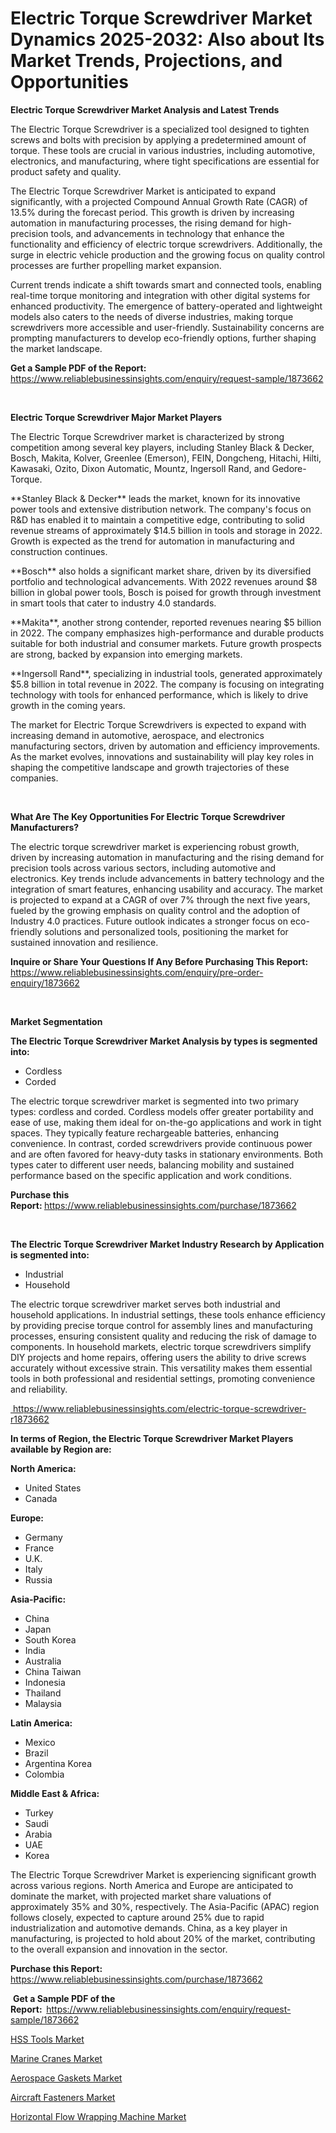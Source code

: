<p><h1>Electric Torque Screwdriver Market Dynamics 2025-2032: Also about Its Market Trends, Projections, and Opportunities</h1></p><p><strong>Electric Torque Screwdriver Market Analysis and Latest Trends</strong></p>
<p><p>The Electric Torque Screwdriver is a specialized tool designed to tighten screws and bolts with precision by applying a predetermined amount of torque. These tools are crucial in various industries, including automotive, electronics, and manufacturing, where tight specifications are essential for product safety and quality. </p><p>The Electric Torque Screwdriver Market is anticipated to expand significantly, with a projected Compound Annual Growth Rate (CAGR) of 13.5% during the forecast period. This growth is driven by increasing automation in manufacturing processes, the rising demand for high-precision tools, and advancements in technology that enhance the functionality and efficiency of electric torque screwdrivers. Additionally, the surge in electric vehicle production and the growing focus on quality control processes are further propelling market expansion.</p><p>Current trends indicate a shift towards smart and connected tools, enabling real-time torque monitoring and integration with other digital systems for enhanced productivity. The emergence of battery-operated and lightweight models also caters to the needs of diverse industries, making torque screwdrivers more accessible and user-friendly. Sustainability concerns are prompting manufacturers to develop eco-friendly options, further shaping the market landscape.</p></p>
<p><strong>Get a Sample PDF of the Report:&nbsp;</strong> <a href="https://www.reliablebusinessinsights.com/enquiry/request-sample/1873662?utm_campaign=62&utm_medium=2&utm_source=Github&utm_content=ia&utm_term=08042025&utm_id=electric-torque-screwdriver">https://www.reliablebusinessinsights.com/enquiry/request-sample/1873662</a></p>
<p>&nbsp;</p>
<p><strong>Electric Torque Screwdriver Major Market Players</strong></p>
<p><p>The Electric Torque Screwdriver market is characterized by strong competition among several key players, including Stanley Black & Decker, Bosch, Makita, Kolver, Greenlee (Emerson), FEIN, Dongcheng, Hitachi, Hilti, Kawasaki, Ozito, Dixon Automatic, Mountz, Ingersoll Rand, and Gedore-Torque. </p><p>**Stanley Black & Decker** leads the market, known for its innovative power tools and extensive distribution network. The company's focus on R&D has enabled it to maintain a competitive edge, contributing to solid revenue streams of approximately $14.5 billion in tools and storage in 2022. Growth is expected as the trend for automation in manufacturing and construction continues.</p><p>**Bosch** also holds a significant market share, driven by its diversified portfolio and technological advancements. With 2022 revenues around $8 billion in global power tools, Bosch is poised for growth through investment in smart tools that cater to industry 4.0 standards.</p><p>**Makita**, another strong contender, reported revenues nearing $5 billion in 2022. The company emphasizes high-performance and durable products suitable for both industrial and consumer markets. Future growth prospects are strong, backed by expansion into emerging markets.</p><p>**Ingersoll Rand**, specializing in industrial tools, generated approximately $5.8 billion in total revenue in 2022. The company is focusing on integrating technology with tools for enhanced performance, which is likely to drive growth in the coming years.</p><p>The market for Electric Torque Screwdrivers is expected to expand with increasing demand in automotive, aerospace, and electronics manufacturing sectors, driven by automation and efficiency improvements. As the market evolves, innovations and sustainability will play key roles in shaping the competitive landscape and growth trajectories of these companies.</p></p>
<p>&nbsp;</p>
<p><strong>What Are The Key Opportunities For Electric Torque Screwdriver Manufacturers?</strong></p>
<p><p>The electric torque screwdriver market is experiencing robust growth, driven by increasing automation in manufacturing and the rising demand for precision tools across various sectors, including automotive and electronics. Key trends include advancements in battery technology and the integration of smart features, enhancing usability and accuracy. The market is projected to expand at a CAGR of over 7% through the next five years, fueled by the growing emphasis on quality control and the adoption of Industry 4.0 practices. Future outlook indicates a stronger focus on eco-friendly solutions and personalized tools, positioning the market for sustained innovation and resilience.</p></p>
<p><strong>Inquire or Share Your Questions If Any Before Purchasing This Report:</strong> <a href="https://www.reliablebusinessinsights.com/enquiry/pre-order-enquiry/1873662?utm_campaign=62&utm_medium=2&utm_source=Github&utm_content=ia&utm_term=08042025&utm_id=electric-torque-screwdriver">https://www.reliablebusinessinsights.com/enquiry/pre-order-enquiry/1873662</a></p>
<p>&nbsp;</p>
<p><strong>Market Segmentation</strong></p>
<p><strong>The Electric Torque Screwdriver Market Analysis by types is segmented into:</strong></p>
<p><ul><li>Cordless</li><li>Corded</li></ul></p>
<p><p>The electric torque screwdriver market is segmented into two primary types: cordless and corded. Cordless models offer greater portability and ease of use, making them ideal for on-the-go applications and work in tight spaces. They typically feature rechargeable batteries, enhancing convenience. In contrast, corded screwdrivers provide continuous power and are often favored for heavy-duty tasks in stationary environments. Both types cater to different user needs, balancing mobility and sustained performance based on the specific application and work conditions.</p></p>
<p><strong>Purchase this Report:&nbsp;</strong><a href="https://www.reliablebusinessinsights.com/purchase/1873662?utm_campaign=62&utm_medium=2&utm_source=Github&utm_content=ia&utm_term=08042025&utm_id=electric-torque-screwdriver">https://www.reliablebusinessinsights.com/purchase/1873662</a></p>
<p>&nbsp;</p>
<p><strong>The Electric Torque Screwdriver Market Industry Research by Application is segmented into:</strong></p>
<p><ul><li>Industrial</li><li>Household</li></ul></p>
<p><p>The electric torque screwdriver market serves both industrial and household applications. In industrial settings, these tools enhance efficiency by providing precise torque control for assembly lines and manufacturing processes, ensuring consistent quality and reducing the risk of damage to components. In household markets, electric torque screwdrivers simplify DIY projects and home repairs, offering users the ability to drive screws accurately without excessive strain. This versatility makes them essential tools in both professional and residential settings, promoting convenience and reliability.</p></p>
<p><a href="https://www.reliablebusinessinsights.com/electric-torque-screwdriver-r1873662?utm_campaign=62&utm_medium=2&utm_source=Github&utm_content=ia&utm_term=08042025&utm_id=electric-torque-screwdriver">&nbsp;https://www.reliablebusinessinsights.com/electric-torque-screwdriver-r1873662</a></p>
<p><strong>In terms of Region, the Electric Torque Screwdriver Market Players available by Region are:</strong></p>
<p>
    <p> <strong> North America: </strong>
        <ul>
            <li>United States</li>
            <li>Canada</li>
        </ul>
        </p> 
    <p> <strong> Europe: </strong>
        <ul>
            <li>Germany</li>
            <li>France</li>
            <li>U.K.</li>
            <li>Italy</li>
            <li>Russia</li>
        </ul>
        </p> 
    <p> <strong> Asia-Pacific: </strong>
        <ul>
            <li>China</li>
            <li>Japan</li>
            <li>South Korea</li>
            <li>India</li>
            <li>Australia</li>
            <li>China Taiwan</li>
            <li>Indonesia</li>
            <li>Thailand</li>
            <li>Malaysia</li>
        </ul>
        </p> 
    <p> <strong> Latin America: </strong>
        <ul>
            <li>Mexico</li>
            <li>Brazil</li>
            <li>Argentina Korea</li>
            <li>Colombia</li>
        </ul>
        </p> 
    <p> <strong> Middle East & Africa: </strong>
        <ul>
            <li>Turkey</li>
            <li>Saudi</li>
            <li>Arabia</li>
            <li>UAE</li>
            <li>Korea</li>
        </ul>
    </p>
    </p>
<p><p>The Electric Torque Screwdriver Market is experiencing significant growth across various regions. North America and Europe are anticipated to dominate the market, with projected market share valuations of approximately 35% and 30%, respectively. The Asia-Pacific (APAC) region follows closely, expected to capture around 25% due to rapid industrialization and automotive demands. China, as a key player in manufacturing, is projected to hold about 20% of the market, contributing to the overall expansion and innovation in the sector.</p></p>
<p><strong>Purchase this Report: </strong><a href="https://www.reliablebusinessinsights.com/purchase/1873662?utm_campaign=62&utm_medium=2&utm_source=Github&utm_content=ia&utm_term=08042025&utm_id=electric-torque-screwdriver">https://www.reliablebusinessinsights.com/purchase/1873662</a></p>
<p>&nbsp;<strong>Get a Sample PDF of the Report:&nbsp;&nbsp;</strong><a href="https://www.reliablebusinessinsights.com/enquiry/request-sample/1873662?utm_campaign=62&utm_medium=2&utm_source=Github&utm_content=ia&utm_term=08042025&utm_id=electric-torque-screwdriver">https://www.reliablebusinessinsights.com/enquiry/request-sample/1873662</a></p>
<p><strong></strong></p>
<p><p><a href="https://github.com/knipsfilip8f/Market-Research-Report-List-1/blob/main/hss-tools-market.md?utm_campaign=62&utm_medium=2&utm_source=Github&utm_content=ia&utm_term=08042025&utm_id=electric-torque-screwdriver">HSS Tools Market</a></p><p><a href="https://github.com/azetehhasle/Market-Research-Report-List-1/blob/main/marine-cranes-market.md?utm_campaign=62&utm_medium=2&utm_source=Github&utm_content=ia&utm_term=08042025&utm_id=electric-torque-screwdriver">Marine Cranes Market</a></p><p><a href="https://github.com/bilkbitsch/Market-Research-Report-List-1/blob/main/aerospace-gaskets-market.md?utm_campaign=62&utm_medium=2&utm_source=Github&utm_content=ia&utm_term=08042025&utm_id=electric-torque-screwdriver">Aerospace Gaskets Market</a></p><p><a href="https://github.com/hirtzhulstsq/Market-Research-Report-List-1/blob/main/aircraft-fasteners-market.md?utm_campaign=62&utm_medium=2&utm_source=Github&utm_content=ia&utm_term=08042025&utm_id=electric-torque-screwdriver">Aircraft Fasteners Market</a></p><p><a href="https://github.com/alekitanis/Market-Research-Report-List-1/blob/main/horizontal-flow-wrapping-machine-market.md?utm_campaign=62&utm_medium=2&utm_source=Github&utm_content=ia&utm_term=08042025&utm_id=electric-torque-screwdriver">Horizontal Flow Wrapping Machine Market</a></p></p>